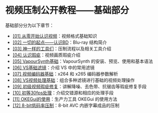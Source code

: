 # 视频压制公开教程——基础部分

基础部分分为以下章节：

- [[01] 从零开始认识视频](./%5B01%5D%20从零开始认识视频)：视频格式基础知识
- [[02] 一切的起点——认识BD](./%5B02%5D%20一切的起点——认识BD)：Blu-ray 结构简介
- [[03] 神一样的工具们](./%5B03%5D%20神一样的工具们)：压制流程以及相关工具介绍
- [[04] 认识瑕疵](./%5B04%5D%20认识瑕疵)：视频画质瑕疵介绍
- [[05] VapourSynth基础](./%5B05%5D%20VapourSynth基础)：VapourSynth 的安装、预览、使用和基本语法
- [[06] VS基础滤镜](./%5B06%5D%20VS基础滤镜)：介绍 VS 中的常用滤镜
- [[07] 视频编码器基础](./%5B07%5D%20视频编码器基础)：x264 和 x265 编码器参数解析
- [[08] VS视频处理基础](./%5B08%5D%20VS%20视频处理基础)：组合多种滤镜进行基础的视频处理操作
- [[09] 初级视频瑕疵修复](./%5B09%5D%20初级视频瑕疵修复)：讲解降噪、去色带、抗锯齿等瑕疵修复手段
- [[10] 初等30fps处理](./%5B10%5D%20初等%2030fps%20处理)：介绍交错源和相应的处理手段
- [[11] OKEGui的使用](./%5B11%5D%20OKEGui的使用)：生产力工具 OKEGui 的使用方法
- [[12] 8-bit低码率压制](./%5B12%5D%208-bit低码率压制)：8-bit AVC 内嵌字幕成品的压制
